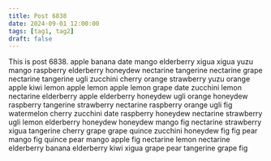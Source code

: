 ```yaml
---
title: Post 6838
date: 2024-09-01 12:00:00
tags: [tag1, tag2]
draft: false
---
```

This is post 6838.
apple
banana
date
mango
elderberry
xigua
xigua
yuzu
mango
raspberry
elderberry
honeydew
nectarine
tangerine
nectarine
grape
nectarine
tangerine
ugli
zucchini
cherry
orange
strawberry
yuzu
orange
apple
kiwi
lemon
apple
lemon
apple
lemon
grape
date
zucchini
lemon
nectarine
elderberry
apple
elderberry
honeydew
ugli
orange
honeydew
raspberry
tangerine
strawberry
nectarine
raspberry
orange
ugli
fig
watermelon
cherry
zucchini
date
raspberry
honeydew
nectarine
strawberry
ugli
lemon
elderberry
honeydew
honeydew
mango
fig
nectarine
strawberry
xigua
tangerine
cherry
grape
grape
quince
zucchini
honeydew
fig
fig
pear
mango
fig
quince
pear
mango
apple
fig
nectarine
lemon
nectarine
elderberry
banana
elderberry
kiwi
xigua
grape
pear
tangerine
grape
fig
